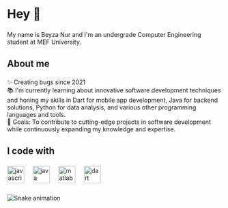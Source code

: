 <h1 align="left">Hey 👋</h1>

###

<p align="left">My name is Beyza Nur and I'm an undergrade Computer Engineering student at MEF University.</p>

###

<h2 align="left">About me</h2>

###

<p align="left">✨ Creating bugs since 2021<br>📚 I'm currently learning about innovative software development techniques and honing my skills in Dart for mobile app development, Java for backend solutions, Python for data analysis, and various other programming languages and tools.<br>🎯 Goals: To contribute to cutting-edge projects in software development while continuously expanding my knowledge and expertise.</p>

###

<h2 align="left">I code with</h2>

###

<div align="left">
  <img src="https://cdn.jsdelivr.net/gh/devicons/devicon/icons/javascript/javascript-original.svg" height="40" alt="javascript logo"  />
  <img width="12" />
  <img src="https://cdn.jsdelivr.net/gh/devicons/devicon/icons/java/java-original.svg" height="40" alt="java logo"  />
  <img width="12" />
  <img src="https://cdn.jsdelivr.net/gh/devicons/devicon/icons/matlab/matlab-original.svg" height="40" alt="matlab logo"  />
  <img width="12" />
  <img src="https://cdn.jsdelivr.net/gh/devicons/devicon/icons/dart/dart-original.svg" height="40" alt="dart logo"  />
</div>

###

<img src="https://raw.githubusercontent.com/ubeyzanur/ubeyzanur/output/snake.svg" alt="Snake animation" />

###
